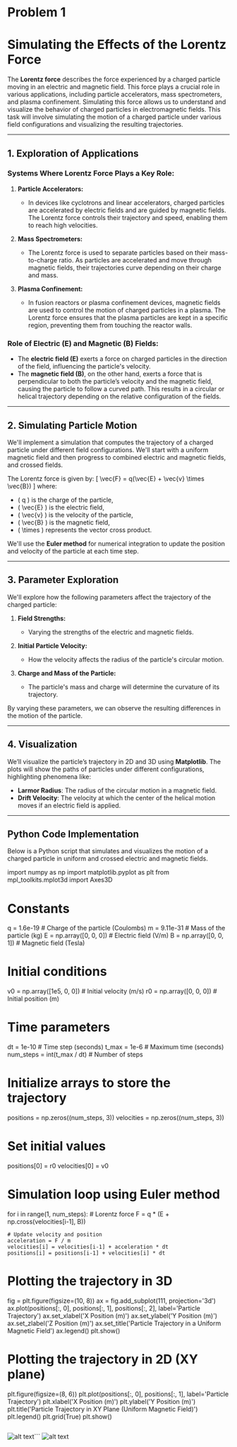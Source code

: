 # Problem 1
# Simulating the Effects of the Lorentz Force

The **Lorentz force** describes the force experienced by a charged particle moving in an electric and magnetic field. This force plays a crucial role in various applications, including particle accelerators, mass spectrometers, and plasma confinement. Simulating this force allows us to understand and visualize the behavior of charged particles in electromagnetic fields. This task will involve simulating the motion of a charged particle under various field configurations and visualizing the resulting trajectories.

---

## 1. Exploration of Applications

### Systems Where Lorentz Force Plays a Key Role:

1. **Particle Accelerators:**
   - In devices like cyclotrons and linear accelerators, charged particles are accelerated by electric fields and are guided by magnetic fields. The Lorentz force controls their trajectory and speed, enabling them to reach high velocities.
  
2. **Mass Spectrometers:**
   - The Lorentz force is used to separate particles based on their mass-to-charge ratio. As particles are accelerated and move through magnetic fields, their trajectories curve depending on their charge and mass.

3. **Plasma Confinement:**
   - In fusion reactors or plasma confinement devices, magnetic fields are used to control the motion of charged particles in a plasma. The Lorentz force ensures that the plasma particles are kept in a specific region, preventing them from touching the reactor walls.

### Role of Electric (E) and Magnetic (B) Fields:
- The **electric field (E)** exerts a force on charged particles in the direction of the field, influencing the particle's velocity.
- The **magnetic field (B)**, on the other hand, exerts a force that is perpendicular to both the particle’s velocity and the magnetic field, causing the particle to follow a curved path. This results in a circular or helical trajectory depending on the relative configuration of the fields.

---

## 2. Simulating Particle Motion

We'll implement a simulation that computes the trajectory of a charged particle under different field configurations. We'll start with a uniform magnetic field and then progress to combined electric and magnetic fields, and crossed fields.

The Lorentz force is given by:
\[
\vec{F} = q(\vec{E} + \vec{v} \times \vec{B})
\]
where:
- \( q \) is the charge of the particle,
- \( \vec{E} \) is the electric field,
- \( \vec{v} \) is the velocity of the particle,
- \( \vec{B} \) is the magnetic field,
- \( \times \) represents the vector cross product.

We'll use the **Euler method** for numerical integration to update the position and velocity of the particle at each time step.

---

## 3. Parameter Exploration

We'll explore how the following parameters affect the trajectory of the charged particle:
1. **Field Strengths:**
   - Varying the strengths of the electric and magnetic fields.
   
2. **Initial Particle Velocity:**
   - How the velocity affects the radius of the particle's circular motion.

3. **Charge and Mass of the Particle:**
   - The particle's mass and charge will determine the curvature of its trajectory.

By varying these parameters, we can observe the resulting differences in the motion of the particle.

---

## 4. Visualization

We’ll visualize the particle’s trajectory in 2D and 3D using **Matplotlib**. The plots will show the paths of particles under different configurations, highlighting phenomena like:
- **Larmor Radius**: The radius of the circular motion in a magnetic field.
- **Drift Velocity**: The velocity at which the center of the helical motion moves if an electric field is applied.

---

## Python Code Implementation

Below is a Python script that simulates and visualizes the motion of a charged particle in uniform and crossed electric and magnetic fields.


import numpy as np
import matplotlib.pyplot as plt
from mpl_toolkits.mplot3d import Axes3D

# Constants
q = 1.6e-19  # Charge of the particle (Coulombs)
m = 9.11e-31  # Mass of the particle (kg)
E = np.array([0, 0, 0])  # Electric field (V/m)
B = np.array([0, 0, 1])  # Magnetic field (Tesla)

# Initial conditions
v0 = np.array([1e5, 0, 0])  # Initial velocity (m/s)
r0 = np.array([0, 0, 0])    # Initial position (m)

# Time parameters
dt = 1e-10  # Time step (seconds)
t_max = 1e-6  # Maximum time (seconds)
num_steps = int(t_max / dt)  # Number of steps

# Initialize arrays to store the trajectory
positions = np.zeros((num_steps, 3))
velocities = np.zeros((num_steps, 3))

# Set initial values
positions[0] = r0
velocities[0] = v0

# Simulation loop using Euler method
for i in range(1, num_steps):
    # Lorentz force
    F = q * (E + np.cross(velocities[i-1], B))
    
    # Update velocity and position
    acceleration = F / m
    velocities[i] = velocities[i-1] + acceleration * dt
    positions[i] = positions[i-1] + velocities[i] * dt

# Plotting the trajectory in 3D
fig = plt.figure(figsize=(10, 8))
ax = fig.add_subplot(111, projection='3d')
ax.plot(positions[:, 0], positions[:, 1], positions[:, 2], label='Particle Trajectory')
ax.set_xlabel('X Position (m)')
ax.set_ylabel('Y Position (m)')
ax.set_zlabel('Z Position (m)')
ax.set_title('Particle Trajectory in a Uniform Magnetic Field')
ax.legend()
plt.show()

# Plotting the trajectory in 2D (XY plane)
plt.figure(figsize=(8, 6))
plt.plot(positions[:, 0], positions[:, 1], label='Particle Trajectory')
plt.xlabel('X Position (m)')
plt.ylabel('Y Position (m)')
plt.title('Particle Trajectory in XY Plane (Uniform Magnetic Field)')
plt.legend()
plt.grid(True)
plt.show()


```
```
![alt text](image8.png)```
![alt text](image9.png)